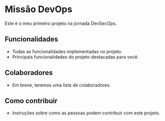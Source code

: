 # Missão DevOps

Este é o meu primeiro projeto na jornada DevSecOps.

## Funcionalidades

- Todas as funcionalidades implementadas no projeto.
- Principais funcionalidades do projeto destacadas para você.

## Colaboradores

- Em breve, teremos uma lista de colaboradores.

## Como contribuir

- Instruções sobre como as pessoas podem contribuir com este projeto.
